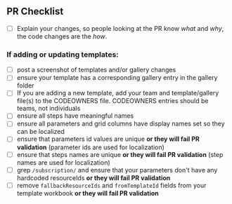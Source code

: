 ## PR Checklist

* [ ] Explain your changes, so people looking at the PR know *what* and *why*, the code changes are the *how*.

### If adding or updating templates:
* [ ] post a screenshot of templates and/or gallery changes
* [ ] ensure your template has a corresponding gallery entry in the gallery folder
* [ ] If you are adding a new template, add your team and template/gallery file(s) to the CODEOWNERS file. CODEOWNERS entries should be teams, not individuals
* [ ] ensure all steps have meaningful names
* [ ] ensure all parameters and grid columns have display names set so they can be localized
* [ ] ensure that parameters id values are unique __or they will fail PR validation__ (parameter ids are used for localization)
* [ ] ensure that steps names are unique __or they will fail PR validation__ (step names are used for localization)
* [ ] grep `/subscription/` and ensure that your parameters don't have any hardcoded resourceIds __or they will fail PR validation__
* [ ] remove `fallbackResourceIds` and `fromTemplateId` fields from your template workbook __or they will fail PR validation__